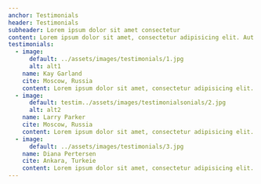 ```yaml
---
anchor: Testimonials
header: Testimonials
subheader: Lorem ipsum dolor sit amet consectetur
content: Lorem ipsum dolor sit amet, consectetur adipisicing elit. Aut eaque, laboriosam veritatis, quos non quis ad perspiciatis, totam corporis ea, alias ut unde.
testimonials: 
  - image:
      default: ../assets/images/testimonials/1.jpg
      alt: alt1
    name: Kay Garland
    cite: Moscow, Russia
    content: Lorem ipsum dolor sit amet, consectetur adipisicing elit. Aut eaque, laboriosam veritatis, quos non quis ad perspiciatis, totam corporis ea, alias ut unde.
  - image: 
      default: testim../assets/images/testimonialsonials/2.jpg
      alt: alt2
    name: Larry Parker
    cite: Moscow, Russia
    content: Lorem ipsum dolor sit amet, consectetur adipisicing elit. Aut eaque, laboriosam veritatis, quos non quis ad perspiciatis, totam corporis ea, alias ut unde.
  - image: 
      default: ../assets/images/testimonials/3.jpg
    name: Diana Pertersen
    cite: Ankara, Turkeie
    content: Lorem ipsum dolor sit amet, consectetur adipisicing elit. Aut eaque, laboriosam veritatis, quos non quis ad perspiciatis, totam corporis ea, alias ut unde.
---
```

